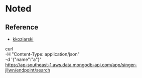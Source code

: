 # Noted

## Reference
- [kkoziarski](https://dev.to/kkoziarski/react-vite-github-codespaces-5529)


curl \
-H "Content-Type: application/json" \
-d '{"name":"a"}' \
https://ap-southeast-1.aws.data.mongodb-api.com/app/singer-jllwn/endpoint/search
